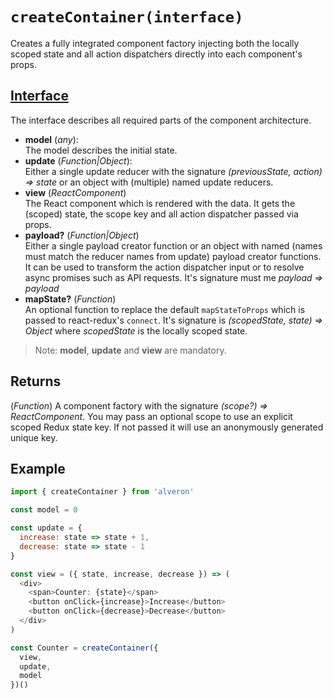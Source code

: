 # `createContainer(interface)`

Creates a fully integrated component factory injecting both the locally scoped state and all action dispatchers directly into each component's props.

## [Interface](../Interface.md)
The interface describes all required parts of the component architecture.

* **model** (*any*):<br>The model describes the initial state.
* **update** (*Function|Object*):<br>Either a single update reducer with the signature *(previousState, action) => state* or an object with (multiple) named update reducers.
* **view** (*ReactComponent*)<br>The React component which is rendered with the data. It gets the (scoped) state, the scope key and all action dispatcher passed via props.
* **payload?** (*Function|Object*)<br>Either a single payload creator function or an object with named (names must match the reducer names from update) payload creator functions. It can be used to transform the action dispatcher input or to resolve async promises such as API requests. It's signature must me *payload => payload*
* **mapState?** (*Function*)<br>An optional function to replace the default `mapStateToProps` which is passed to react-redux's `connect`. It's signature is *(scopedState, state) => Object* where *scopedState* is the locally scoped state.

> Note: **model**, **update** and **view** are mandatory.


## Returns
(*Function*) A component factory with the signature *(scope?) => ReactComponent*. You may pass an optional scope to use an explicit scoped Redux state key. If not passed it will use an anonymously generated unique key.

## Example
```javascript
import { createContainer } from 'alveron'

const model = 0

const update = {
  increase: state => state + 1,
  decrease: state => state - 1
}

const view = ({ state, increase, decrease }) => (
  <div>
    <span>Counter: {state}</span>
    <button onClick={increase}>Increase</button>
    <button onClick={decrease}>Decrease</button>
  </div>
)

const Counter = createContainer({
  view,
  update,
  model
})()
```
